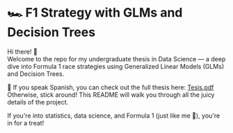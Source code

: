 # 🏎️ F1 Strategy with GLMs and Decision Trees

Hi there! 👋  
Welcome to the repo for my undergraduate thesis in Data Science — a deep dive into Formula 1 race strategies using Generalized Linear Models (GLMs) and Decision Trees.  

📘 If you speak Spanish, you can check out the full thesis here: [Tesis.pdf](Tesis.pdf)  
Otherwise, stick around! This README will walk you through all the juicy details of the project.

If you're into statistics, data science, and Formula 1 (just like me 🏁), you're in for a treat!
